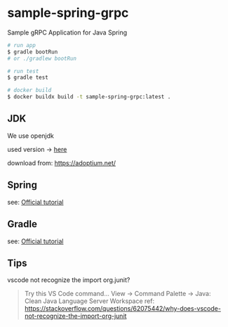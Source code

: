# sample-spring-grpc

Sample gRPC Application for Java Spring

```sh
# run app
$ gradle bootRun
# or ./gradlew bootRun

# run test
$ gradle test

# docker build
$ docker buildx build -t sample-spring-grpc:latest .
```

## JDK

We use openjdk

used version -> [here](./.java-version)

download from: https://adoptium.net/

## Spring

see: [Official tutorial](https://spring.io/guides)

## Gradle

see: [Official tutorial](https://docs.gradle.org/current/userguide/installation.html#gs:installation)

## Tips

vscode not recognize the import org.junit?

> Try this VS Code command...
> View -> Command Palette -> Java: Clean Java Language Server Workspace
> ref: https://stackoverflow.com/questions/62075442/why-does-vscode-not-recognize-the-import-org-junit
